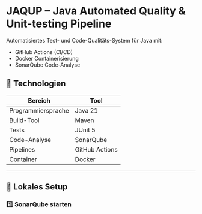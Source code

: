 # JAQUP – Java Automated Quality & Unit-testing Pipeline

Automatisiertes Test- und Code-Qualitäts-System für Java mit:
- GitHub Actions (CI/CD)
- Docker Containerisierung
- SonarQube Code-Analyse

## 🔧 Technologien
| Bereich         | Tool |
|----------------|------|
| Programmiersprache | Java 21 |
| Build-Tool | Maven |
| Tests | JUnit 5 |
| Code-Analyse | SonarQube |
| Pipelines | GitHub Actions |
| Container | Docker |

---

## 🚀 Lokales Setup

### 1️⃣ SonarQube starten
